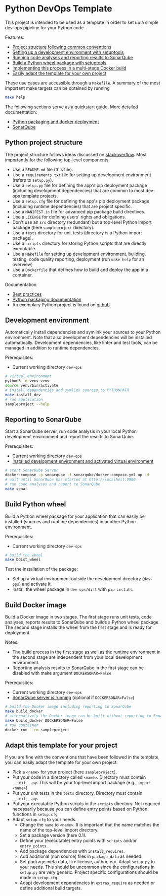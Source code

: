 
# Python DevOps Template

This project is intended to be used as a template in order to set up a simple dev-ops pipeline for your Python code.

Features:

- [Project structure following common conventions](#python-project-structure)
- [Setting up a development environment with setuptools](#development-environment)
- [Running code analyses and reporting results to SonarQube](reporting-to-sonarqube)
- [Build a Python wheel package with setuptools](#build-python-wheel)
- [Implementing this process in a multi-stage Docker build](#build-docker-image)
- [Easily adapt the template for your own project](#adapt-this-template-for-your-project)

These use cases are accessible through a `Makefile`. A summary of the most important make targets can be obtained by running

```bash
make help
```

The following sections serve as a quickstart guide. More detailed documentation:

- [Python packaging and docker deployment](docs/)
- [SonarQube](sonarqube/)

## Python project structure

The project structure follows ideas discussed on [stackoverflow](https://stackoverflow.com/questions/193161/what-is-the-best-project-structure-for-a-python-application). Most importantly for the following top-level components:

- Use a `README.md` file (this file).
- Use a `requirements.txt` file for setting up development environment (refers to `setup.py`).
- Use a `setup.py` file for defining the app's pip deployment package (including development dependencies) that are common to most dev-ops template projects.
- Use a `setup.cfg` file for defining the app's pip deployment package (including runtime dependencies) that are project specific.
- Use a `MANIFEST.in` file for advanced pip package build directives.
- Use a `LICENSE` for defining users' rights and obligations.
- Don't use an `src` directory (redundant) but a top-level Python import package (here `sampleproject` directory).
- Use a `tests` directory for unit tests (directory is a Python import package).
- Use a `scripts` directory for storing Python scripts that are directly executable.
- Use a `Makefile` for setting up development environment, building, testing, code quality reporting, deployment (run `make help` for an overview)
- Use a `Dockerfile` that defines how to build and deploy the app in a container.

Documentation:

- [Best practices](https://docs.python-guide.org/writing/structure/)
- [Python packaging documentation](https://packaging.python.org/guides/distributing-packages-using-setuptools/)
- An exemplary Python project is found on [github](https://github.com/pypa/sampleproject)

## Development environment

Automatically install dependencies and symlink your sources to your Python environment.
Note that also development dependencies will be installed automatically.
Development dependencies, like linter and test tools, can be managed in addition to runtime dependencies.

Prerequisites:

- Current working directory `dev-ops`

```bash
# virtual environment
python3 -m venv venv
source venv/bin/activate
# install dependencies and symlink sources to PYTHONPATH
make install_dev
# run application
sampleproject --help
```

## Reporting to SonarQube

Start a SonarQube server, run code analysis in your local Python development environment and report the results to SonarQube.

Prerequisites:

- Current working directory `dev-ops`
- [Installed development environment and activated virtual environment](#development-environment)

```bash
# start SonarQube Server
docker-compose -p sonarqube -f sonarqube/docker-compose.yml up -d
# wait until SonarQube has started at http://localhost:9000
# run code analyses and report to SonarQube
make sonar
```

## Build Python wheel

Build a Python wheel package for your application that can easily be installed (sources and runtime dependencies) in another Python environment.

Prerequisites:

- Current working directory `dev-ops`

```bash
# build the wheel
make bdist_wheel
```

Test the installation of the package:

- Set up a virtual environment outside the development directory (`dev-ops`) and activate it.
- Install the wheel package in `dev-ops/dist` with `pip install`.

## Build Docker image

Build a Docker image in two stages. The first stage runs unit tests, code analyses, reports results to SonarQube and builds a Python wheel package. The second stage installs the wheel from the first stage and is ready for deployment.

Notes:

- The build process in the first stage as well as the runtime environment in the second stage are independent from your local development environment.
- Reporting analysis results to SonarQube in the first stage can be disabled with make argument `DOCKERSONAR=False`

Prerequisites:

- Current working directory `dev-ops`
- [SonarQube server is running](#reporting-to-sonarqube) (optional if `DOCKERSONAR=False`)

```bash
# build the Docker image including reporting to SonarQube
make build_docker
# alternatively the Docker image can be built without reporting to SonarQube
make build_docker DOCKERSONAR=False
# run container
docker run --rm sampleproject
```

## Adapt this template for your project

If you are fine with the conventions that have been followed in the template, you can easily adapt the template for your own project:

- Pick a `<name>` for your project (here `sampleproject`).
- Put your code in a directory called `<name>`. Directory must contain `__init__.py`. This will be your top-level import package (e.g., `import <name>`)
- Put your unit tests in the `tests` directory. Directory must contain `__init__.py`.
- Put your executable Python scripts in the `scripts` directory. Not required necessarily because you can define entry points based on Python functions in `setup.cfg`
- Adapt `setup.cfg` to your needs.
  - Change the `name` to `<name>`. It is important that the name matches the name of the top-level import directory.
  - Set a package version (here 0.1).
  - Define your (executable) entry points with `scripts` and/or `entry_points`.
  - Add package dependencies with `install_requires`.
  - Add additional (non source) files in `package_data` as needed.
  - Set package meta data, like license, author, etc.
 Adapt `setup.py` to your needs. This should be uncommon since the configurations in `setup.py` are very generic. Project specific configurations should be made in `setup.cfg`.
  - Adapt development dependencies in `extras_require` as needed or define additional build targets.
